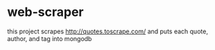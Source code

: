 # web-scraper

this project scrapes http://quotes.toscrape.com/ and puts each quote, author, and tag into mongodb
